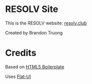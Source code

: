 # RESOLV Site
This is the RESOLV website: [resolv.club](http://resolv.club)

Created by Brandon Truong

# Credits
Based on [HTML5 Boilerplate](http://html5boilerplate.com/)

Uses [Flat-UI](https://github.com/designmodo/Flat-UI)
